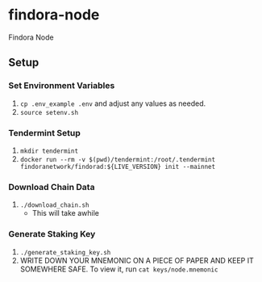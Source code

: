 # findora-node
Findora Node

## Setup

### Set Environment Variables
1) `cp .env_example .env` and adjust any values as needed.
2) `source setenv.sh`

### Tendermint Setup
1) `mkdir tendermint`
2) `docker run --rm -v $(pwd)/tendermint:/root/.tendermint findoranetwork/findorad:${LIVE_VERSION} init --mainnet`

### Download Chain Data
1) `./download_chain.sh`
    - This will take awhile

### Generate Staking Key
1) `./generate_staking_key.sh`
2) WRITE DOWN YOUR MNEMONIC ON A PIECE OF PAPER AND KEEP IT SOMEWHERE SAFE. To view it, run `cat keys/node.mnemonic`

